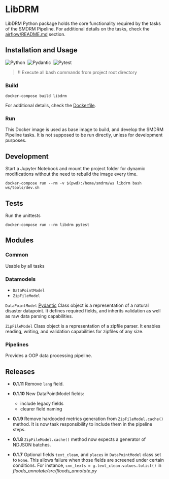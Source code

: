 # LibDRM

LibDRM Python package holds the core functionality required by the tasks of the SMDRM Pipeline.
For additional details on the tasks, check the [airflow/README.md](https://github.com/ec-jrc/SMDRM/blob/main/airflow/README.md) section.

## Installation and Usage

![Python](https://img.shields.io/badge/Python-3.8-information)&nbsp;&nbsp;![Pydantic](https://img.shields.io/badge/Pydantic-~=1.8-information)&nbsp;&nbsp;![Pytest](https://img.shields.io/badge/Pytest-~=7.0-information)

> :bangbang: Execute all bash commands from project root directory

### Build

```shell
docker-compose build libdrm
```

For additional details, check the [Dockerfile](Dockerfile).

### Run

This Docker image is used as base image to build, and develop the SMDRM Pipeline tasks.
It is not supposed to be run directly, unless for development purposes.

## Development

Start a Jupyter Notebook and mount the project folder for dynamic modifications
without the need to rebuild the image every time.

```shell
docker-compose run --rm -v $(pwd):/home/smdrm/ws libdrm bash ws/tools/dev.sh
```

## Tests

Run the unittests

```shell
docker-compose run --rm libdrm pytest
```

## Modules

### Common

Usable by all tasks

### Datamodels

* `DataPointModel`
* `ZipFileModel`

`DataPointModel` [Pydantic](https://pydantic-docs.helpmanual.io/) Class object is
a representation of a natural disaster datapoint. It defines required fields, and
inherits validation as well as raw data parsing capabilities.

`ZipFileModel` Class object is a representation of a zipfile parser. It enables
reading, writing, and validation capabilities for zipfiles of any size.

### Pipelines

Provides a OOP data processing pipeline.

## Releases

- **0.1.11**
  Remove `lang` field.

- **0.1.10**
  New DataPointModel fields:
   * include legacy fields
   * clearer field naming

- **0.1.9**
  Remove hardcoded metrics generation from `ZipFileModel.cache()` method.
  It is now task responsibility to include them in the pipeline steps.  

- **0.1.8**
  `ZipFileModel.cache()` method now expects a generator of NDJSON batches.

- **0.1.7**
  Optional fields `text_clean`, and `places` in `DataPointModel` class set to `None`.
  This allows failure when those fields are screened under certain conditions.
  For instance, `cnn_texts = g.text_clean.values.tolist()` in
  _floods_annotate/src/floods_annotate.py_

